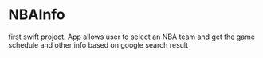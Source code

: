 # NBAInfo
first swift project. App allows user to select an NBA team and get the game schedule and other info based on google search result
